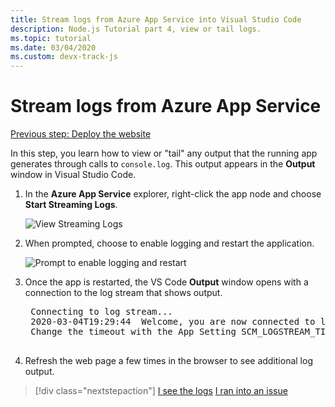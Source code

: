 ```yaml
---
title: Stream logs from Azure App Service into Visual Studio Code
description: Node.js Tutorial part 4, view or tail logs.
ms.topic: tutorial
ms.date: 03/04/2020
ms.custom: devx-track-js
---
```


# Stream logs from Azure App Service

[Previous step: Deploy the website](tutorial-vscode-azure-app-service-node-03.md)

In this step, you learn how to view or "tail" any output that the running app generates through calls to `console.log`. This output appears in the **Output** window in Visual Studio Code.

1. In the **Azure App Service** explorer, right-click the app node and choose **Start Streaming Logs**.

    ![View Streaming Logs](media/deploy-azure/start-streaming-logs.png)

1. When prompted, choose to enable logging and restart the application.

    ![Prompt to enable logging and restart](media/deploy-azure/enable-restart.png)

1. Once the app is restarted, the VS Code **Output** window opens with a connection to the log stream that shows output.

    <pre>
    Connecting to log stream...
    2020-03-04T19:29:44  Welcome, you are now connected to log-streaming service. The default timeout is 2 hours.
    Change the timeout with the App Setting SCM_LOGSTREAM_TIMEOUT (in seconds).
    </pre>

1. Refresh the web page a few times in the browser to see additional log output.

> [!div class="nextstepaction"]
> [I see the logs](tutorial-vscode-azure-app-service-node-05.md) [I ran into an issue](https://www.research.net/r/PWZWZ52?tutorial=node-deployment-azureappservice&step=tailing-logs)
